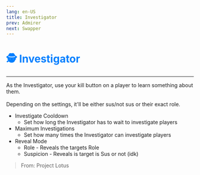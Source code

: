 ```yaml
---
lang: en-US
title: Investigator
prev: Admirer
next: Swapper
---
```


# <font color=#007FFF>🕵️ <b>Investigator</b></font> <Badge text="Crewmate" type="tip" vertical="middle"/>
---

As the Investigator, use your kill button on a player to learn something about them.<br><br>
Depending on the settings, it'll be either sus/not sus or their exact role.
* Investigate Cooldown
  * Set how long the Investigator has to wait to investigate players
* Maximum Investigations
  * Set how many times the Investigator can investigate players
* Reveal Mode
  * Role - Reveals the targets Role
  * Suspicion - Reveals is target is Sus or not (idk)

> From: Project Lotus